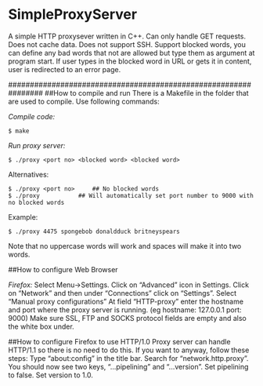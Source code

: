 # SimpleProxyServer

A simple HTTP proxysever written in C++.
Can only handle GET requests.
Does not cache data.
Does not support SSH.
Support blocked words, you can define any bad words that not are allowed but type them as argument at program start.
If user types in the blocked word in URL or gets it in content, user is redirected to an error page.

################################################################
##How to compile and run
There is a Makefile in the folder that are used to compile. Use following commands:

_Compile code:_

    $ make

_Run proxy server:_

    $ ./proxy <port no> <blocked word> <blocked word>

Alternatives:

    $ ./proxy <port no>		## No blocked words
    $ ./proxy 			## Will automatically set port number to 9000 with no blocked words

Example:

    $ ./proxy 4475 spongebob donaldduck britneyspears

Note that no uppercase words will work and spaces will make it into two words.

##How to configure Web Browser

 _Firefox:_
 Select Menu->Settings.
 Click on “Advanced” icon in Settings.
 Click on “Network” and then under “Connections” click on “Settings”.
 Select “Manual proxy configurations”
 At field “HTTP-proxy” enter the hostname and port where the proxy server is running. (eg hostname: 127.0.0.1 port: 9000)
 Make sure SSL, FTP and SOCKS protocol fields are empty and also the white box under.

##How to configure Firefox to use HTTP/1.0
 Proxy server can handle HTTP/1.1 so there is no need to do this. If you want to anyway, follow these steps:
 Type “about:config” in the title bar.
 Search for “network.http.proxy”.
 You should now see two keys, “...pipelining” and “...version”.
 Set pipelining to false. Set version to 1.0.
